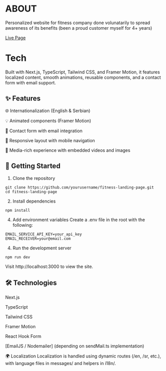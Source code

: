# ABOUT

Personalized website for fitness company done volunatarily to spread awareness of its benefits (been a proud customer myself for 4+ years)

[Live Page](fitnesspremiumabc.com)

# Tech

Built with Next.js, TypeScript, Tailwind CSS, and Framer Motion, it features localized content, smooth animations, reusable components, and a contact form with email support.

## ✨ Features

🌐 Internationalization (English & Serbian)

💡 Animated components (Framer Motion)

💌 Contact form with email integration

📱 Responsive layout with mobile navigation

🎥 Media-rich experience with embedded videos and images

## 🚀 Getting Started
1. Clone the repository
```
git clone https://github.com/yourusername/fitness-landing-page.git
cd fitness-landing-page
```

2. Install dependencies
```
npm install
```

4. Add environment variables
Create a .env file in the root with the following:

```
EMAIL_SERVICE_API_KEY=your_api_key
EMAIL_RECEIVER=your@email.com
```

4. Run the development server
```
npm run dev
```

Visit http://localhost:3000 to view the site.

## 🛠️ Technologies
Next.js

TypeScript

Tailwind CSS

Framer Motion

React Hook Form

[EmailJS / Nodemailer] (depending on sendMail.ts implementation)

🌍 Localization
Localization is handled using dynamic routes (/en, /sr, etc.), with language files in messages/ and helpers in i18n/.


